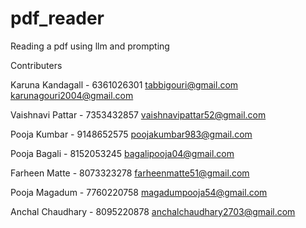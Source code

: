 # pdf_reader
Reading a pdf using llm and prompting

Contributers

Karuna Kandagall - 6361026301
tabbigouri@gmail.com
karunagouri2004@gmail.com

Vaishnavi Pattar - 7353432857
vaishnavipattar52@gmail.com

Pooja Kumbar - 9148652575
poojakumbar983@gmail.com

Pooja Bagali - 8152053245
bagalipooja04@gmail.com

Farheen Matte - 8073323278
farheenmatte51@gmail.com

Pooja Magadum - 7760220758
magadumpooja54@gmail.com

Anchal Chaudhary - 8095220878
anchalchaudhary2703@gmail.com


